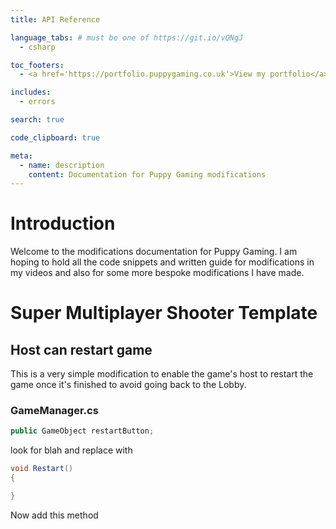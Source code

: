 ```yaml
---
title: API Reference

language_tabs: # must be one of https://git.io/vQNgJ
  - csharp

toc_footers:
  - <a href='https://portfolio.puppygaming.co.uk'>View my portfolio</a>

includes:
  - errors

search: true

code_clipboard: true

meta:
  - name: description
    content: Documentation for Puppy Gaming modifications
---
```


# Introduction

Welcome to the modifications documentation for Puppy Gaming. I am hoping to hold all the code snippets and written guide for modifications in my videos and also for some more bespoke modifications I have made.

# Super Multiplayer Shooter Template

## Host can restart game

This is a very simple modification to enable the game's host to restart the game once it's finished to avoid going back to the Lobby.

### GameManager.cs

```csharp
public GameObject restartButton;
```
look for blah and replace with
<br>
```csharp
void Restart()
{

}
```
Now add this method